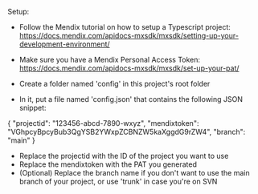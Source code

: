 Setup:

- Follow the Mendix tutorial on how to setup a Typescript project: https://docs.mendix.com/apidocs-mxsdk/mxsdk/setting-up-your-development-environment/
- Make sure you have a Mendix Personal Access Token: https://docs.mendix.com/apidocs-mxsdk/mxsdk/set-up-your-pat/

- Create a folder named 'config' in this project's root folder
- In it, put a file named 'config.json' that contains the following JSON snippet:

{
"projectid": "123456-abcd-7890-wxyz",
"mendixtoken": "VGhpcyBpcyBub3QgYSB2YWxpZCBNZW5kaXggdG9rZW4",
"branch": "main"
}

- Replace the projectid with the ID of the project you want to use
- Replace the mendixtoken with the PAT you generated
- (Optional) Replace the branch name if you don't want to use the main branch of your project, or use 'trunk' in case you're on SVN
